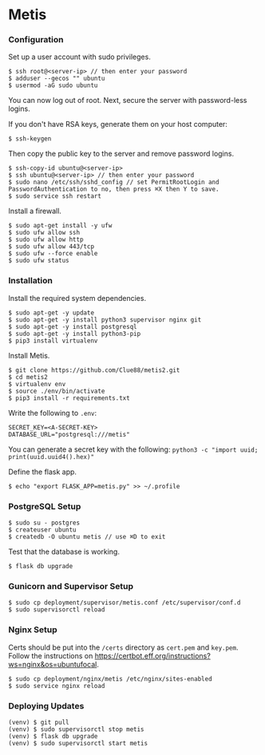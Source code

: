# Metis

### Configuration
Set up a user account with sudo privileges.
```
$ ssh root@<server-ip> // then enter your password
$ adduser --gecos "" ubuntu
$ usermod -aG sudo ubuntu
```
You can now log out of root. Next, secure the server with password-less logins.

If you don't have RSA keys, generate them on your host computer:
```
$ ssh-keygen
```
Then copy the public key to the server and remove password logins.
```
$ ssh-copy-id ubuntu@<server-ip>
$ ssh ubuntu@<server-ip> // then enter your password
$ sudo nano /etc/ssh/sshd_config // set PermitRootLogin and PasswordAuthentication to no, then press ⌘X then Y to save.
$ sudo service ssh restart
```

Install a firewall.
```
$ sudo apt-get install -y ufw
$ sudo ufw allow ssh
$ sudo ufw allow http
$ sudo ufw allow 443/tcp
$ sudo ufw --force enable
$ sudo ufw status
```

### Installation
Install the required system dependencies.
```
$ sudo apt-get -y update
$ sudo apt-get -y install python3 supervisor nginx git
$ sudo apt-get -y install postgresql
$ sudo apt-get -y install python3-pip
$ pip3 install virtualenv
```

Install Metis.
```
$ git clone https://github.com/Clue88/metis2.git
$ cd metis2
$ virtualenv env
$ source ./env/bin/activate
$ pip3 install -r requirements.txt
```

Write the following to `.env`:
```
SECRET_KEY=<A-SECRET-KEY>
DATABASE_URL="postgresql:///metis"
```
You can generate a secret key with the following:
```python3 -c "import uuid; print(uuid.uuid4().hex)"```

Define the flask app.
```
$ echo "export FLASK_APP=metis.py" >> ~/.profile
```

### PostgreSQL Setup
```
$ sudo su - postgres
$ createuser ubuntu
$ createdb -O ubuntu metis // use ⌘D to exit
```

Test that the database is working.
```
$ flask db upgrade
```

### Gunicorn and Supervisor Setup
```
$ sudo cp deployment/supervisor/metis.conf /etc/supervisor/conf.d
$ sudo supervisorctl reload
```

### Nginx Setup
Certs should be put into the `/certs` directory as `cert.pem` and `key.pem`.
Follow the instructions on https://certbot.eff.org/instructions?ws=nginx&os=ubuntufocal.
```
$ sudo cp deployment/nginx/metis /etc/nginx/sites-enabled
$ sudo service nginx reload
```

### Deploying Updates
```
(venv) $ git pull
(venv) $ sudo supervisorctl stop metis
(venv) $ flask db upgrade
(venv) $ sudo supervisorctl start metis
```
